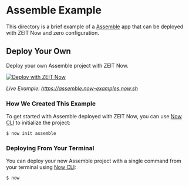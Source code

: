 # Assemble Example

This directory is a brief example of a [Assemble](http://assemble.io/) app that can be deployed with ZEIT Now and zero configuration.

## Deploy Your Own

Deploy your own Assemble project with ZEIT Now.

[![Deploy with ZEIT Now](https://zeit.co/button)](https://zeit.co/new/project?template=https://github.com/zeit/now/tree/master/examples/assemble)

_Live Example: https://assemble.now-examples.now.sh_

### How We Created This Example

To get started with Assemble deployed with ZEIT Now, you can use [Now CLI](https://zeit.co/download) to initialize the project:

```shell
$ now init assemble
```

### Deploying From Your Terminal

You can deploy your new Assemble project with a single command from your terminal using [Now CLI](https://zeit.co/download):

```shell
$ now
```
